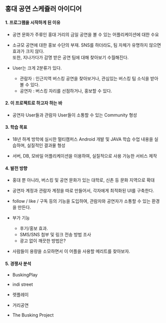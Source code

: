## 홍대 공연 스케쥴러 아이디어

#### 1. 프로그램을 시작하게 된 이유
  
  * 공연 문화가 주류인 홍대 거리의 금일 공연을 볼 수 있는 어플리케이션에 대한 수요 <br>
  
  * 소규모 공연에 대한 홍보 수단의 부재. SNS를 하더라도, 팀 자체가 유명하지 않으면 효과가 크지 않다. <br>
    또한, 지나가다가 감명 받은 공연 팀에 대해 찾아보기 수월해진다. <br>
  
  * User는 크게 2분류가 있다. <br>
    + 관람자 : 인근지역 버스킹 공연을 찾아보거나, 관심있는 버스킹 팀 소식을 받아볼 수 있다.
    + 공연자 : 버스킹 자리를 선점하거나, 홍보할 수 있다.

#### 2. 이 프로젝트로 하고자 하는 바
  
  * 공연자 User들과 관람자 User들이 소통할 수 있는 Community 형성
  
#### 3. 학습 목표
  
  * 18년 하계 방학에 실시한 멀티캠퍼스 Android 개발 및 JAVA 학습 수업 내용을 실습하며, 실질적인 결과물 형성
  
  * 서버, DB, 모바일 어플리케이션을 이용하여, 실질적으로 사용 가능한 서비스 제작

#### 4. 발전 방향

  * 홍대 뿐 아니라, 버스킹 및 공연 문화가 있는 대학로, 신촌 등 문화 지역으로 확대

  * 공연자 계정과 관람자 계정을 따로 만들어서, 각자에게 최적화된 UI를 구축한다.
  
  * follow / like / 구독 등의 기능을 도입하여, 관람자와 공연자가 소통할 수 있는 환경을 만든다.

  * 부가 기능
    + 후기/홍보 효과. 
    + SMS/SNS 첨부 및 링크 전송 방법 조사
    + 광고 없이 깨끗한 방법은?

  * 사람들이 용량을 소모하면서 이 어플을 사용할 메리트를 찾아보자.

#### 5. 경쟁사 분석

  * BuskingPlay
  
  * indi street
  
  * 렛플레이
  
  * 거리공연
  
  * The Busking Project
